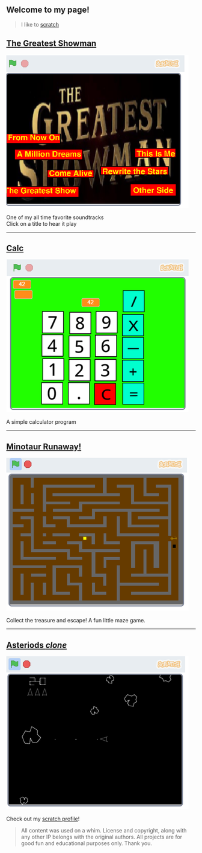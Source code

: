 ## Welcome to my page!

> I like to [scratch](https://scratch.mit.edu/)  

## [The Greatest Showman](games/Showman.md)
![The Greatest Showman Soundtrack](images/Showman.png)  


One of my all time favorite soundtracks  
Click on a title to hear it play  

_____  
## [Calc](games/Calculator.md)
![Simple Calculator](images/Calc.png)  

A simple calculator program

_____  
## [Minotaur Runaway!](games/Minotaur.md)
![Minotaur Runaway](images/Maze.png)  

Collect the treasure and escape!
A fun little maze game.  

_____  
## [Asteriods *clone*](games/Asteroids.md)
![Asteroids](images/Asteroids.png)

Check out my [scratch profile](https://scratch.mit.edu/users/LoudMouthComix/)!

> All content was used on a whim. License and copyright, along with any other IP belongs with the original authors. All projects are for good fun and educational purposes only. Thank you.
